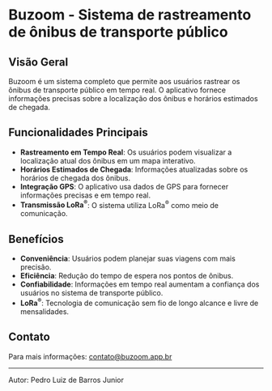 # Buzoom - Sistema de rastreamento de ônibus de transporte público

## Visão Geral
Buzoom é um sistema completo que permite aos usuários rastrear os ônibus de transporte público em tempo real. O aplicativo fornece informações precisas sobre a localização dos ônibus e horários estimados de chegada.

## Funcionalidades Principais
- **Rastreamento em Tempo Real**: Os usuários podem visualizar a localização atual dos ônibus em um mapa interativo.
- **Horários Estimados de Chegada**: Informações atualizadas sobre os horários de chegada dos ônibus.
- **Integração GPS**: O aplicativo usa dados de GPS para fornecer informações precisas e em tempo real.
- **Transmissão LoRa<sup>&reg;</sup>**: O sistema utiliza LoRa<sup>&reg;</sup> como meio de comunicação.

## Benefícios
- **Conveniência**: Usuários podem planejar suas viagens com mais precisão.
- **Eficiência**: Redução do tempo de espera nos pontos de ônibus.
- **Confiabilidade**: Informações em tempo real aumentam a confiança dos usuários no sistema de transporte público.
- **LoRa<sup>&reg;</sup>**: Tecnologia de comunicação sem fio de longo alcance e livre de mensalidades.

## Contato
Para mais informações: contato@buzoom.app.br

---
Autor: Pedro Luiz de Barros Junior
